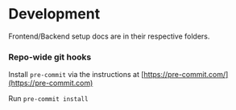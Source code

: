 

# Development

Frontend/Backend setup docs are in their respective folders.

### Repo-wide git hooks

Install `pre-commit` via the instructions at [https://pre-commit.com/](https://pre-commit.com)

Run `pre-commit install`
